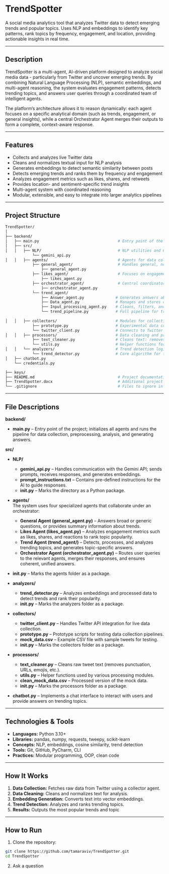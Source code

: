 
# TrendSpotter
A social media analytics tool that analyzes Twitter data to detect emerging trends 
and popular topics. Uses NLP and embeddings to identify key patterns, rank topics by frequency, engagement,
and location, providing actionable insights in real time.

---

## Description

TrendSpotter is a multi-agent, AI-driven platform designed to analyze social media data - particularly from 
Twitter and uncover emerging trends.
By combining Natural Language Processing (NLP), semantic embeddings, and multi-agent reasoning, the system 
evaluates engagement patterns, detects trending topics, and answers user queries through a coordinated team of
intelligent agents.

The platform’s architecture allows it to reason dynamically: each agent focuses on a specific analytical domain 
(such as trends, engagement, or general insights), while a central Orchestrator Agent merges their outputs to form
a complete, context-aware response.

---

## Features

- Collects and analyzes live Twitter data
- Cleans and normalizes textual input for NLP analysis
- Generates embeddings to detect semantic similarity between posts
- Detects emerging trends and ranks them by frequency and engagement
- Analyzes engagement metrics such as likes, shares, and retweets
- Provides location- and sentiment-specific trend insights
- Multi-agent system with coordinated reasoning
- Modular, extensible, and easy to integrate into larger analytics pipelines

---

## Project Structure
```bash
TrendSpotter/
│
├── backend/
│   ├── main.py                                   # Entry point of the backend
│   ├── src/
│   │   ├── NLP/                                  # NLP utilities and Gemini API interface
            └── gemini_api.py
│   │   ├── agents/                               # Agents for data collection, processing, and answering
            ├── general_agent/                    # Handles general, non-domain-specific questions
                ├── general_agent.py
            ├── likes_agent/                      # Focuses on engagement-related insights (likes, reactions, shares)
                ├── likes_agent.py
            ├── orchestrator_agent/               # Central coordinator that delegates and merges agent responses
                ├── orchestrator_agent.py  
            └── trend_agent/
                ├── Answer_agent.py              # Generates answers about specific trends
                ├── Data_agent.py                # Manages and stores collected trend data
                ├── Input_processing_agent.py    # Cleans, filters, and preprocesses textual input
                └── trend_pipeline.py            # Full pipeline for trend detection and analysis
                
│   │   ├── collectors/                          # Modules for collecting raw data
            ├── prototype.py                     # Experimental data collection script
            └── twitter_client.py                # Connects to Twitter API and streams tweets
│   │   ├── processors/                          # Data cleaning and preprocessing modules
            ├── text_cleaner.py                  # Cleans text: removes emojis, punctuation, and URLs
            └── utils.py                         # Helper functions for cleaning, parsing, and formatting
│   │   └── analyzers/                           # Trend detection logic
            └── trend_detector.py                # Core algorithm for trend discovery using embeddings
│   ├── chatbot.py
    └── credentials.py

├── keys/
├── README.md                                     # Project documentation
├── TrendSpotter.docx                             # Additional project notes
└── .gitignore                                    # Files to ignore in Git
```

---

## File Descriptions

**backend/**  
- **main.py** – Entry point of the project; initializes all agents and runs the pipeline for data collection, preprocessing, analysis, and generating answers.  

**src/**  

- **NLP/**  
  - **gemini_api.py** – Handles communication with the Gemini API; sends prompts, receives responses, and generates embeddings.  
  - **prompt_instructions.txt** – Contains pre-defined instructions for the AI to guide responses.  
  - **__init__.py** – Marks the directory as a Python package.  

- **agents/**  
  The system uses four specialized agents that collaborate under an orchestrator:

  - **General Agent (general_agent.py)** – Answers broad or generic questions, or provides summary information about trends.
  - **Likes Agent (likes_agent.py)** – Analyzes engagement metrics such as likes, shares, and reactions to rank topic popularity.
  - **Trend Agent (trend_agent/)** – Detects, processes, and analyzes trending topics, and generates topic-specific answers.  
  - **Orchestrator Agent (orchestrator_agent.py)** – Routes user queries to the relevant agents, merges their responses, and ensures coherent, unified answers.
 - **__init__.py** – Marks the agents folder as a package.  

- **analyzers/**  
  - **trend_detector.py** – Analyzes embeddings and processed data to detect trends and rank their popularity.  
  - **__init__.py** – Marks the analyzers folder as a package.  

- **collectors/**  
  - **twitter_client.py** – Handles Twitter API integration for live data collection.  
  - **prototype.py** – Prototype scripts for testing data collection pipelines.  
  - **mock_data.csv** – Example CSV file with sample tweets for testing.  
  - **__init__.py** – Marks the collectors folder as a package.  

- **processors/**  
  - **text_cleaner.py** – Cleans raw tweet text (removes punctuation, URLs, emojis, etc.).  
  - **utils.py** – Helper functions used by various processing modules.  
  - **clean_mock_data.csv** – Processed version of the mock data.  
  - **__init__.py** – Marks the processors folder as a package.  
  
- **chatbot.py** – Implements a chat interface to interact with users and provide answers on trending topics.



---

## Technologies & Tools
- **Languages:** Python 3.10+
- **Libraries:** pandas, numpy, requests, tweepy, scikit-learn
- **Concepts:** NLP, embeddings, cosine similarity, trend detection
- **Tools:** Git, GitHub, PyCharm, CLI
- **Practices:** Modular programming, OOP, clean code

---

## How It Works
1. **Data Collection:** Fetches raw data from Twitter using a collector agent.
2. **Data Cleaning:** Cleans and normalizes text for analysis.
3. **Embedding Generation:** Converts text into vector embeddings.
4. **Trend Detection:** Analyzes and ranks trending topics.
5. **Results:** Outputs the most popular trends and topic

---


## How to Run
1. Clone the repository:
```bash
git clone https://github.com/tamaraviv/TrendSpotter.git
cd TrendSpotter
```

2. Ask a question


